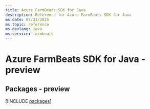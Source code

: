 ```yaml
---
title: Azure FarmBeats SDK for Java
description: Reference for Azure FarmBeats SDK for Java
ms.date: 07/31/2025
ms.topic: reference
ms.devlang: java
ms.service: farmbeats
---
```

# Azure FarmBeats SDK for Java - preview
## Packages - preview
[!INCLUDE [packages](farmbeats-index.md)]